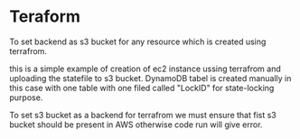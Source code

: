 # Teraform

To set backend as s3 bucket for any resource which is created using terrafrom.

this is a simple example of creation of ec2 instance ussing terrafrom and uploading the statefile to s3 bucket. DynamoDB tabel is created manually in this case with one table with one filed called "LockID" for state-locking purpose.

To set s3 bucket as a backend for terrafrom we must ensure that fist s3 bucket should be present in AWS otherwise code run will give error.



 
